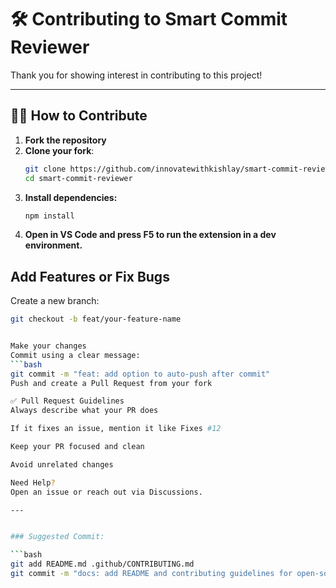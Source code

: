 # 🛠️ Contributing to Smart Commit Reviewer

Thank you for showing interest in contributing to this project!

---

## 🧑‍💻 How to Contribute

1. **Fork the repository**
2. **Clone your fork**:
   ```bash
   git clone https://github.com/innovatewithkishlay/smart-commit-reviewer.git
   cd smart-commit-reviewer
3. **Install dependencies:**
   ```bash
   npm install
4. **Open in VS Code and press F5 to run the extension in a dev environment.**

## Add Features or Fix Bugs
Create a new branch:
   ```bash
   git checkout -b feat/your-feature-name


Make your changes
Commit using a clear message:
   ```bash
   git commit -m "feat: add option to auto-push after commit"
Push and create a Pull Request from your fork

✅ Pull Request Guidelines
Always describe what your PR does

If it fixes an issue, mention it like Fixes #12

Keep your PR focused and clean

Avoid unrelated changes

Need Help?
Open an issue or reach out via Discussions.

---


### Suggested Commit:

```bash
git add README.md .github/CONTRIBUTING.md
git commit -m "docs: add README and contributing guidelines for open-source"

